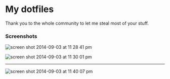 # My dotfiles
Thank you to the whole community to let me steal most of your stuff.

### Screenshots

![screen shot 2014-09-03 at 11 28 41 pm](https://cloud.githubusercontent.com/assets/1512309/4144595/7e2151ac-33e4-11e4-8a38-6fd109efd596.png)


![screen shot 2014-09-03 at 11 30 01 pm](https://cloud.githubusercontent.com/assets/1512309/4144600/9879d4c0-33e4-11e4-94b7-58d846b67e2e.png)

---

![screen shot 2014-09-03 at 11 40 07 pm](https://cloud.githubusercontent.com/assets/1512309/4144635/4ac5f802-33e5-11e4-85b5-26ce2ecae66a.png)
